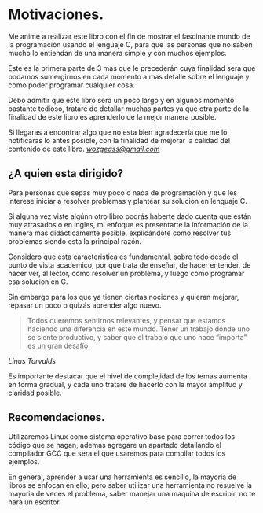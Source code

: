# Motivaciones.
Me anime a realizar este libro con el fin de mostrar el fascinante mundo de la programación usando el lenguaje C, para que las personas que no saben mucho lo entiendan de una manera simple y con muchos ejemplos.

Este es la primera parte de 3 mas que le precederán cuya finalidad sera que podamos sumergirnos en cada momento a mas detalle sobre el lenguaje y como poder programar cualquier cosa.

Debo admitir que este libro sera un poco largo y en algunos momento bastante tedioso, tratare de detallar muchas partes ya que otra parte de la finalidad de este libro es aprenderlo de la mejor manera posible.

Si llegaras a encontrar algo que no esta bien agradecería que me lo notificaras lo antes posible, con la finalidad de mejorar la calidad del contenido de este libro.
*wozgeass@gmail.com* 

## ¿A quien esta dirigido?
Para personas que sepas muy poco o nada de programación y que les interese iniciar a resolver problemas y plantear su solucion en lenguaje C.

Si alguna vez viste algúnn otro libro podrás haberte dado cuenta que están muy atrasados o en ingles, mi enfoque es presentarte la información de la manera mas didácticamente posible, explicándote como resolver tus problemas siendo esta la principal razón.

Considero que esta caracteristica es fundamental, sobre todo desde el punto de vista academico, por que trata de enseñar, de hacer entender, de hacer ver, al lector, como resolver un problema, y luego como programar  esa solucion en C.

Sin embargo para los que ya tienen ciertas nociones y quieran mejorar, repasar un poco o quizás aprender algo nuevo.

> Todos queremos sentirnos relevantes, y pensar que estamos haciendo una diferencia en este mundo. Tener un trabajo donde uno se siente productivo, y saber que el trabajo que uno hace “importa” es un gran desafío.

*Linus Torvalds*

Es importante destacar que el nivel de complejidad de los temas aumenta en forma gradual, y cada uno tratare de hacerlo con la mayor amplitud y claridad posible.

## Recomendaciones.
Utilizaremos Linux como sistema operativo base para correr todos los código que se hagan, ademas agregare un apartado detallando el compilador GCC que sera el que usaremos para compilar todos los ejemplos.

En general, aprender a usar una herramienta es sencillo, la mayoria de libros se enfocan en ello; pero saber utilizar una herramienta no resuelve la mayoria de veces el problema, saber manejar una maquina de escribir, no te hara un escritor.
